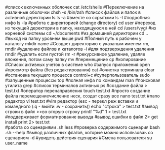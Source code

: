 #список включенных оболочек
    cat /etc/shells
#Переключение на различные оболочки
    chsh -s /bin/zsh
#список файлов и папок в активной деректории
    ls 
    ls -a           #вместе со скрытыми
    ls -l           #подробная инфо
    ls -la
#работа с директорией (change directory)
    cd user         #переход из текущей деректории в папку, находящуюся в ней
    cd /users/vyg/  #из корневой системы
    cd ~/documents  #из домашней дириктории
    cd ..           #выход на папку уровнем выше
    pwd             #Полный путь к рабочем у каталогу
    mkdir name      #Создает директорию с указаным именем
    rm, rmdir       #удаление файлов и каталогов
        -i          #для подтверждения удаления
        rmdir       #удалить если пустой 
        rm -r       #рекурсивное удаление, удаляе вложения, потом саму папку
    mv              #перемещение
    cp              #копирование
#Список активных учеток в системе
    who
#запуск приложения
    open
#просмотр файла (без редактирования)
    cat
#очистка терминала
    clear
#остановка текущего процесса
    control+c
#суперпользователь
    sudo
#запущенные процессы
    top
#полная инфа по командам
    man
#поисковая утилита 
    grep
#список терминалов активных
    ps
#создание файла
    > test.txt                  #оператор перенаправления
    touch test.txt              #просто создание файла перемещениечисление неск, создат сразу все
    nano test.txt               #nanо редактор 
    vi test.txt                 #vim редактор (esc - перекл реж вставки и командного (:q - выйти :w - сохранить))
    echo "строка" > test.txt    #вывод строки в файл >>во вторую строку
    printf "%d" 1 > test.txt    #поддерживает форматирование вывода
#вывод ошибки в файл 2>
    get install print 2> test.txt    
#работа со сценариями .sh
    less                #проверка содержимого сценария
    bash .sh --help     #вывод различных флагов, которые можно использоваь со сценарием 
        -d              #увидеть действия сценария
#Смена пользователя 
    su user_name